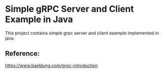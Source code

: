 # Simple gRPC Server and Client Example in Java
This project contains simple grpc server and client example implemented in java.

## Reference:
https://www.baeldung.com/grpc-introduction
